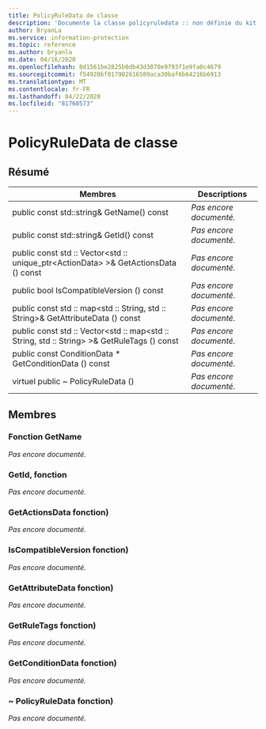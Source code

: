```yaml
---
title: PolicyRuleData de classe
description: 'Documente la classe policyruledata :: non définie du kit de développement logiciel (SDK) Microsoft Information Protection (MIP).'
author: BryanLa
ms.service: information-protection
ms.topic: reference
ms.author: bryanla
ms.date: 04/16/2020
ms.openlocfilehash: 8d1561be2825b0db43d3070e9793f1e9fa0c4679
ms.sourcegitcommit: f54920bf017902616589aca30baf6b64216b6913
ms.translationtype: MT
ms.contentlocale: fr-FR
ms.lasthandoff: 04/22/2020
ms.locfileid: "81760573"
---
```

# <a name="class-policyruledata"></a>PolicyRuleData de classe 
  
## <a name="summary"></a>Résumé
 Membres                        | Descriptions                                
--------------------------------|---------------------------------------------
public const std::string& GetName() const  | _Pas encore documenté._
public const std::string& GetId() const  | _Pas encore documenté._
public const std :: Vector\<std :: unique_ptr\<ActionData\> \>& GetActionsData () const  | _Pas encore documenté._
public bool IsCompatibleVersion () const  | _Pas encore documenté._
public const std :: map\<std :: String, std :: String\>& GetAttributeData () const  | _Pas encore documenté._
public const std :: Vector\<std :: map\<std :: String, std :: String\> \>& GetRuleTags () const  | _Pas encore documenté._
public const ConditionData * GetConditionData () const  | _Pas encore documenté._
virtuel public ~ PolicyRuleData ()  | _Pas encore documenté._
  
## <a name="members"></a>Membres
  
### <a name="getname-function"></a>Fonction GetName
_Pas encore documenté._

  
### <a name="getid-function"></a>GetId, fonction
_Pas encore documenté._

  
### <a name="getactionsdata-function"></a>GetActionsData fonction)
_Pas encore documenté._

  
### <a name="iscompatibleversion-function"></a>IsCompatibleVersion fonction)
_Pas encore documenté._

  
### <a name="getattributedata-function"></a>GetAttributeData fonction)
_Pas encore documenté._

  
### <a name="getruletags-function"></a>GetRuleTags fonction)
_Pas encore documenté._

  
### <a name="getconditiondata-function"></a>GetConditionData fonction)
_Pas encore documenté._

  
### <a name="policyruledata-function"></a>~ PolicyRuleData fonction)
_Pas encore documenté._
